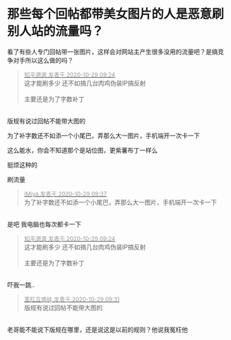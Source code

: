 # 那些每个回帖都带美女图片的人是恶意刷别人站的流量吗？


看了有些人专门回帖带一张图片，这样会对网站主产生很多没用的流量吧？是搞竞争对手所以这么做的吗？

<div class="quote"><blockquote><font size="2"><a href="https://www.hostloc.com/forum.php?mod=redirect&amp;goto=findpost&amp;pid=9367619&amp;ptid=759674" target="_blank"><font color="#999999">知乎源源 发表于 2020-10-29 09:24</font></a></font><br />
这才能刷多少 还不如搞几台肉鸡伪装IP搞反射<br />
<br />
主要还是为了字数补丁</blockquote></div><br />
版规有说过回帖不能带大图的

为了补字数还不如添一个小尾巴，弄那么大一图片，手机端开一次卡一下

这么能水，你会不知道那个是站位图，更紫薯布丁一样么

挺烦这种的

刷流量

<div class="quote"><blockquote><font size="2"><a href="https://www.hostloc.com/forum.php?mod=redirect&amp;goto=findpost&amp;pid=9367704&amp;ptid=759674" target="_blank"><font color="#999999">IMiya 发表于 2020-10-29 09:37</font></a></font><br />
为了补字数还不如添一个小尾巴，弄那么大一图片，手机端开一次卡一下</blockquote></div><br />
是吧 我电脑也每次都卡一下

<div class="quote"><blockquote><font size="2"><a href="https://www.hostloc.com/forum.php?mod=redirect&amp;goto=findpost&amp;pid=9367619&amp;ptid=759674" target="_blank"><font color="#999999">知乎源源 发表于 2020-10-29 09:24</font></a></font><br />
这才能刷多少 还不如搞几台肉鸡伪装IP搞反射<br />
<br />
主要还是为了字数补丁</blockquote></div><br />
吓我一跳..

<div class="quote"><blockquote><font size="2"><a href="https://www.hostloc.com/forum.php?mod=redirect&amp;goto=findpost&amp;pid=9367655&amp;ptid=759674" target="_blank"><font color="#999999">茎肛互撸娃 发表于 2020-10-29 09:31</font></a></font><br />
版规有说过回帖不能带大图的</blockquote></div><br />
老哥能不能说下版规在哪里，还是说这是以前的规则？他说我冤枉他
